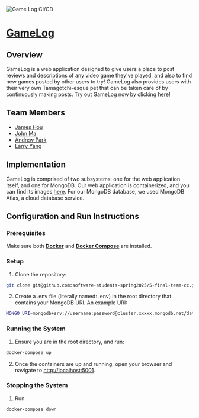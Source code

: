 ![Game Log CI/CD](https://github.com/software-students-spring2025/5-final-team-cc/actions/workflows/web-app-deploy.yml/badge.svg)

# [GameLog](http://206.189.228.116/)

## Overview

GameLog is a web application designed to give users a place to post reviews and descriptions of any video game they've played, and also to find new games posted by other users to try! GameLog also provides users with their very own Tamagotchi-esque pet that can be taken care of by continuously making posts. Try out GameLog now by clicking [here](http://206.189.228.116/)!

## Team Members
- [James Hou](https://github.com/James-Hou22)
- [John Ma](https://github.com/j4ma)
- [Andrew Park](https://github.com/Toudles)
- [Larry Yang](https://github.com/larryyang04)

## Implementation

GameLog is comprised of two subsystems: one for the web application itself, and one for MongoDB. Our web application is containerized, and you can find its images [here](https://hub.docker.com/r/larryyang04/swe-project5-team-cc-web-app). For our MongoDB database, we used MongoDB Atlas, a cloud database service.

## Configuration and Run Instructions

### Prerequisites
Make sure both **[Docker](https://www.docker.com/products/docker-desktop)** and **[Docker Compose](https://docs.docker.com/compose/install/)** are installed.

### Setup
1. Clone the repository:
```bash
git clone git@github.com:software-students-spring2025/5-final-team-cc.git
```
2. Create a .env file (literally named: .env) in the root directory that contains your MongoDB URI. An example URI:
```bash
MONGO_URI=mongodb+srv://username:password@cluster.xxxxx.mongodb.net/database_name
```

### Running the System
1. Ensure you are in the root directory, and run:
```bash
docker-compose up
```

2. Once the containers are up and running, open your browser and navigate to [http://localhost:5001](http://localhost:5001).


### Stopping the System
1. Run:
```bash
docker-compose down
```





